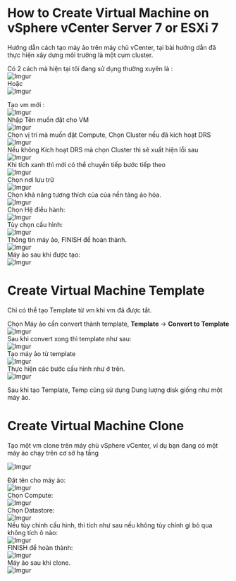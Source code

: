 # How to Create Virtual Machine on vSphere vCenter Server 7 or ESXi 7
Hướng dẫn cách tạo máy ảo trên máy chủ vCenter, tại bài hướng dẫn đã thực hiện xây dựng môi trường là một cụm cluster.

Có 2 cách mà hiện tại tôi đang sử dụng thường xuyên là :</br>
![Imgur](https://i.imgur.com/NfLqayu.png)</br>Hoặc </br>![Imgur](https://i.imgur.com/rfPlpgy.png)

Tạo vm mới :</br>
![Imgur](https://i.imgur.com/kE0Cbko.png)</br>
Nhập Tên muốn đặt cho VM
</br>![Imgur](https://i.imgur.com/nV4LxBD.png)</br>
Chọn vị trí mà muốn đặt Compute, Chọn Cluster nếu đã kích hoạt DRS
</br>![Imgur](https://i.imgur.com/nRr5Qml.png)</br>
Nếu không Kích hoạt DRS mà chọn Cluster thì sẽ xuất hiện lỗi sau
</br>![Imgur](https://i.imgur.com/chyHtqu.png)</br>
Khi tích xanh thì mới có thể chuyển tiếp bước tiếp theo
</br>![Imgur](https://i.imgur.com/haWZvoP.png)</br>
Chọn nơi lưu trữ
</br>![Imgur](https://i.imgur.com/yi3zn7b.png)</br>
Chọn khả năng tương thích của của nền tảng ảo hóa.
</br>![Imgur](https://i.imgur.com/YdpvjK4.png)</br>
Chọn Hệ điều hành:
</br>![Imgur](https://i.imgur.com/iNdGR6s.png)</br>
Tùy chọn cấu hình:
</br>![Imgur](https://i.imgur.com/6beCQK8.png)</br>
Thông tin máy ảo, FINISH để hoàn thành.
</br>![Imgur](https://i.imgur.com/c4DreQA.png)</br>
Máy ảo sau khi được tạo:
</br>![Imgur](https://i.imgur.com/qoSlJQH.png)</br>

# Create Virtual Machine Template
Chỉ có thể tạo Template từ vm khi vm đã được tắt.

Chọn Máy ảo cần convert thành template, **Template** -> **Convert to Template**
</br>![Imgur](https://i.imgur.com/DEV5Uu1.png)</br>
Sau khi convert xong thì template như sau:
</br>![Imgur](https://i.imgur.com/gx8Itu2.png)</br>
Tạo máy ảo từ template 
</br>![Imgur](https://i.imgur.com/eMdtky6.png)</br>
Thực hiện các bước cấu hình như ở trên.
</br>![Imgur](https://i.imgur.com/xjnIlNP.png)</br>

Sau khi tạo Template, Temp cũng sử dụng Dung lượng disk giống như một máy ảo.
# Create Virtual Machine Clone
Tạo một vm clone trên máy chủ vSphere vCenter, ví dụ bạn đang có một máy ảo chạy trên cơ sở hạ tầng

![Imgur](https://i.imgur.com/iXVJldm.png)

Đặt tên cho máy ảo:
</br>![Imgur](https://i.imgur.com/mGbBqJl.png)</br>
Chọn Compute:
</br>![Imgur](https://i.imgur.com/Tgw3Svg.png)</br>
Chọn Datastore:
</br>![Imgur](https://i.imgur.com/0xXoWzq.png)</br>
Nếu tùy chỉnh cấu hình, thì tích như sau nếu không tùy chỉnh gì bỏ qua không tích ô nào:
</br>![Imgur](https://i.imgur.com/4kun5tM.png)</br>
FINISH để hoàn thành:
</br>![Imgur](https://i.imgur.com/lZsuISu.png)</br>
Máy ảo sau khi clone.
</br>![Imgur](https://i.imgur.com/4TckEOV.png)</br>


